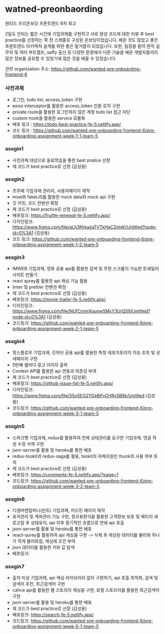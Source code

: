 # watned-preonbaording
원티드 프리온보딩 프론트엔드 6차 회고
  
  2일도 안되는 짧은 시간에 기업과제를 구현하고 서로 완성 코드에 대한 리뷰 후 best practice를 선정하는 꽉 찬 스케줄로 구성된 온보딩이었습니다.
  배운 것도 많았고 좋은 프론트엔드 아키텍처 설계를 위한 좋은 밑거름이 되었습니다. 또한, 팀장을 맡아 현직 실무자 및 여러 부트캠프, saffy 출신 등
  다양한 환경에서 다른 기술을 배운 개발자들끼리 많은 정보를 공유할 수 있었기에 많은 것을 배울 수 있었습니다.
  
  관련 organization 주소: https://github.com/wanted-pre-onboarding-frontend-6


### 사전과제
  - 로그인, todo list, access_token 구현
  - axios interceptor를 활용한 access_token 인증 로직 구현
  - private route를 활용한 로그인하지 않은 계정 todo list 접근 차단
  - custom hook을 활용한 service 모듈화
  - 배포 링크 : https://todo-best-practice-fe-5.netlify.app/
  - 코드 링크 : https://github.com/wanted-pre-onboarding-frontend-6/pre-onboarding-assignment-week-1-1-team-5

### assgin1
  - 사전과제 대상으로 동료학습을 통한 best pratice 선정
  - 제 코드가 best practice로 선정 (김성용)

### assgin2
  - 프루떼 기업과제 관리자, 사용자페이지 제작
  - msw와 fakerJS를 활용한 mock data와 mock api 구현
  - 깃 커밋, 코드 컨벤션 확정
  - 제 코드가 best practice로 선정 (김성용)
  - 배포링크:  https://fruitte-renewal-fe-5.netlify.app/
  - 다자인링크: https://www.figma.com/file/aLh3NrkazaTVTkHaC2ntsK/Untitled?node-id=0%3A1 (김성용)
  - 코드 링크: https://github.com/wanted-pre-onboarding-frontend-6/pre-onboarding-assignment-week-1-2-team-5
  
### assgin3
  - IMWEB 기업과제, 영화 공용 api를 활용한 검색 및 무한 스크롤이 가능한 트레일러 사이트 만들기
  - react qurey를 활용한 api 캐싱 기능 활용
  - linter 및 prettier 컨벤션 확정
  - 제 코드가 best practice로 선정 (김성용)
  - 배포링크: https://movie-trailer-fe-5.netlify.app/
  - 디자인링크: https://www.figma.com/file/NUfCromXgunwSMxY3UrQ59/Untitled?node-id=0%3A1 (김성용)
  - 코드링크: https://github.com/wanted-pre-onboarding-frontend-6/pre-onboarding-assignment-week-2-1-team-5
  
### assgin4
  - 띵스플로우 기업과제, 깃허브 공용 api를 활용한 특정 레포지토리의 이슈 조희 및 상세페이지 구현
  - 5번째 쉘마다 광고 이미지 출력
  - Context API를 활용한 api 연동과 의존성 부여
  - 제 코드가 best practice로 선정 (김성용)
  - 배포링크: https://github-issue-list-fe-5.netlify.app/
  - 디자인링크: https://www.figma.com/file/55oSEG2YGeBtfyCHRy5B8k/Untitled (김성용)
  - 코드링크: https://github.com/wanted-pre-onboarding-frontend-6/pre-onboarding-assignment-week-3-1-team-5
  
### assgin5
 - 스파크펫 기업과제, redux를 활용하여 전체 상태관리를 요구한 기업과제, 댓글 작성 수정 삭제 구현
 - json-server를 활용 및 heroku를 통한 배포
 - redux-tookit과 redux-saga를 활용, tookit의 자체지원인 thunk의 사용 여부 토의
 - 제 코드가 best practice로 선정 (김성용)
 - 배포링크: https://comments-fe-5.netlify.app/?page=1
 - 코드링크: https://github.com/wanted-pre-onboarding-frontend-6/pre-onboarding-assignment-week-3-2-team-5
 
### assgin6
 - 디셈버엔컴퍼니(핀트) 기업과제, 어드민 페이지 제작
 - 유저관리 및 계좌관리 기능 구현, 정규표현식을 활용한 고객정보 보호 및 페이지 새로고침 후 상태유지, api 이후 동기적인 흐름으로 연쇄 api 호출
 - json-server를 활용 및 heroku를 통한 배포
 - react-qurey를 활용하여 api 캐싱을 구현 -> 삭제 후 캐싱된 데이터를 불러와 하나가 적게 불러와짐, 캐싱에 조건 부여
 - json 데이터를 활용한 키와 값 탐색
 - 배포링크:

### assgin7
 - 출처 미상 기업과제, api 캐싱 라이브러리 없이 구현하기, api 호출 최적화, 검색 및 검색어 추천, 최근검색어 구현
 - cahce api를 활용한 웹 스토리지 캐싱을 구현, 로컬 스토리지를 활용한 최근검색어 구현
 - json-server를 활용 및 heroku를 통한 배포
 - 제 코드가 best practice로 선정 (김성용)
 - 배포링크: https://search-fe-5.netlify.app/
 - 코드링크: https://github.com/wanted-pre-onboarding-frontend-6/pre-onboarding-assignment-week-5-1-team-5


 
 

